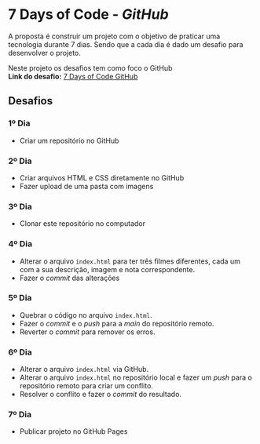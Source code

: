 # 7 Days of Code - *GitHub*  

A proposta é construir um projeto com o objetivo de praticar uma tecnologia durante 7 dias. Sendo que a cada dia é dado um desafio para desenvolver o projeto. 

Neste projeto os desafios tem como foco o GitHub  
**Link do desafio:** [7 Days of Code GitHub](https://7daysofcode.io/matricula/github)

## Desafios

### 1º Dia
- Criar um repositório no GitHub

### 2º Dia
- Criar arquivos HTML e CSS diretamente no GitHub
- Fazer upload de uma pasta com imagens

### 3º Dia
- Clonar este repositório no computador

### 4º Dia
- Alterar o arquivo ```index.html``` para ter três filmes diferentes, cada um com a sua descrição, imagem e nota correspondente.
- Fazer o *commit* das alterações

### 5º Dia
- Quebrar o código no arquivo ```index.html```.
- Fazer o *commit* e o *push* para a *main* do repositório remoto.
- Reverter o *commit* para remover os erros.


### 6º Dia
- Alterar o arquivo ```index.html``` via GitHub.
- Alterar o arquivo ```index.html``` no repositório local e fazer um *push* para o repositório remoto para criar um conflito.
- Resolver o conflito e fazer o *commit* do resultado.

### 7º Dia
- Publicar projeto no GitHub Pages
